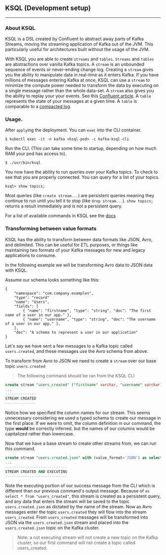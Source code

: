 ## KSQL (Development setup)

---

### About KSQL

KSQL is a DSL created by Confluent to abstract away parts of Kafka Streams, moving the streaming application of Kafka out of the JVM. This particularly useful for architectures built without the usage of the JVM.

With KSQL you are able to create ```streams``` and ```tables```. ```Streams``` and ```tables``` are abstractions over vanilla Kafka topics. A ```stream``` is an unbounded sequence of events or never-ending change log. Creating a ```stream``` gives you the ability to manipulate data in real-time as it enters Kafka. If you have millions of messages entering Kafka at once, KSQL can use a ```stream``` to minimize the compute power needed to transform the data by executing on a single message rather than the whole data-set. A ```stream``` also gives you the ability to replay your your events. See this [Confluent article](https://www.confluent.io/blog/data-reprocessing-with-kafka-streams-resetting-a-streams-application/). A ```table``` represents the state of your messages at a given time. A ```table``` is comparable to a [compacted log](https://kafka.apache.org/documentation/#compaction).

### Usage.

After ```apply```ing the deployment. You can ```exec``` into the CLI container. 

```
$ kubectl exec -it -n kafka <ksql-pod> -c kafka-ksql-cli 
```

Run the CLI. (This can take some time to startup, depending on how much RAM your pod has access to).

```
$ ./usr/bin/ksql
```

You now have the ability to run queries over your Kafka topics. To check to see that you are properly connected. You can query for a list of your topics.

```
ksql> show topics;
```

Most queries (like ```create stream...```) are persistent queries meaning they continue to run until you tell it to stop (like ```drop stream...```). ```show topics;``` returns a result immediately and is not a persistent query.

For a list of available commands in KSQL see the [docs](https://docs.confluent.io/current/ksql/docs/syntax-reference.html#ksql-statements)

### Transforming between value formats

KSQL has the ability to transform between data formats like JSON, Avro, and delimited. This can be useful for ETL purposes, or things like maintaining two formats of your Kafka messages for new and legacy applications to consume.

In the following example we will be transforming Avro data to JSON data with KSQL.

Assume our schema looks something like this:

```json{.line-numbers}
{
    "namespace": "com.company.examples",
    "type": "record"
    "name": "Users",
    "fields": [
        { "name": "firstname", "type": "string", "doc": "The first name of a user in our app." },
        { "name": "username", "type": "string", "doc": "The username of a user in our app." },
    ],
    "doc": "A schema to represent a user in our application"
}
```

Let's say we have sent a few messages to a Kafka topic called ```users.created```, and these messages use the Avro schema from above. 

To transform from Avro to JSON we need to create a ```stream``` over our base topic ```users.created```

> The following command should be ran from the KSQL CLI

```sql
create stream "users_created" ("firstname" varchar, "username" varchar) with (kafka_topic='users.created', value_format='AVRO');
...
--------------
STREAM CREATED
--------------
```

Notice how we specified the column names for our stream. This seems unnecessary considering we used a typed schema to create our message in the first place. If we were to omit, the column definition in our command, the type **would** be correctly inferred, but the names of our columns would be capitalized rather than lowercase.

Now that we have a base stream to create other streams from, we can run this command.

```sql
create stream "users.created.json" with (value_format='JSON') as select * from "users_created";
...
----------------------------
STREAM CREATED AND EXECUTING
---------------------------- 
``` 

Note the executing portion of our success message from the CLI which is different than our previous command's output message. Because of ```as select * from "users_created"```, this stream is created as a persistent query, and any data that enters the stream will be saved to the topic ```users.created.json``` as dictated by the name of the stream. Now as Avro messages enter the topic ```users.created``` they will flow into the stream ```users_created```. From ```users_created``` messages will be transformed into JSON via the ```users.created.json``` stream and placed into the ```users.created.json``` topic on the Kafka cluster.

> Note: a not executing stream will not create a new topic on the Kafka cluster, so our first command will not create a topic called users_created.
